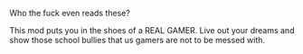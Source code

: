 Who the fuck even reads these?

This mod puts you in the shoes of a REAL GAMER. Live out your dreams and show those school bullies that us gamers are not to be messed with.